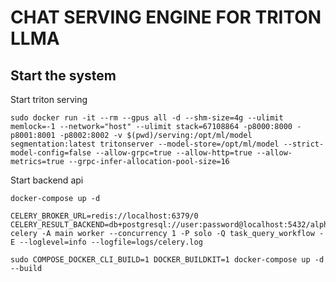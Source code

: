 # CHAT SERVING ENGINE FOR TRITON LLMA
## Start the system
Start triton serving
```
sudo docker run -it --rm --gpus all -d --shm-size=4g --ulimit memlock=-1 --network="host" --ulimit stack=67108864 -p8000:8000 -p8001:8001 -p8002:8002 -v $(pwd)/serving:/opt/ml/model segmentation:latest tritonserver --model-store=/opt/ml/model --strict-model-config=false --allow-grpc=true --allow-http=true --allow-metrics=true --grpc-infer-allocation-pool-size=16
```
Start backend api
```
docker-compose up -d
```


```
CELERY_BROKER_URL=redis://localhost:6379/0 CELERY_RESULT_BACKEND=db+postgresql://user:password@localhost:5432/alpha celery -A main worker --concurrency 1 -P solo -Q task_query_workflow -E --loglevel=info --logfile=logs/celery.log
```


```
sudo COMPOSE_DOCKER_CLI_BUILD=1 DOCKER_BUILDKIT=1 docker-compose up -d --build
```
